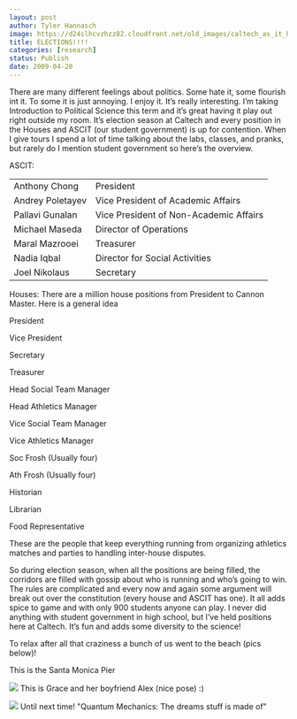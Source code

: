 ```yaml
---
layout: post
author: Tyler Hannasch
image: https://d24slhcvzhzz82.cloudfront.net/old_images/caltech_as_it_happens/6a0105349b8251970b0115702e1a8a970b.jpg
title: ELECTIONS!!!!
categories: [research]
status: Publish
date: 2009-04-20
---
```



There are many different feelings about politics. Some hate
it, some flourish int it. To some it is just annoying. I enjoy it. It’s really
interesting. I’m taking Introduction to Political Science this term and it’s
great having it play out right outside my room. It’s election season at Caltech
and every position in the Houses and ASCIT (our student government) is up for
contention. 
When I give tours I spend a lot of time talking about the
labs, classes, and pranks, but rarely do I mention student government so here’s
the overview.

ASCIT:

|                 |                               |
|-----------------|-------------------------------|
| Anthony Chong   | President                     |
| Andrey Poletayev| Vice President of Academic Affairs |
| Pallavi Gunalan | Vice President of Non-Academic Affairs |
| Michael Maseda  | Director of Operations        |
| Maral Mazrooei  | Treasurer                     |
| Nadia Iqbal     | Director for Social Activities |
| Joel Nikolaus   | Secretary                     |


Houses: There are a
million house positions from President to Cannon Master. Here is a general idea

President

Vice President

Secretary

Treasurer

Head Social Team Manager 

Head Athletics Manager 

Vice Social Team Manager 

Vice Athletics Manager 

Soc Frosh (Usually four)

Ath Frosh (Usually four)

Historian

Librarian

Food Representative




These are the people that keep everything running from organizing
athletics matches and parties to handling inter-house disputes.





So during election season, when all the positions are
being filled, the corridors are filled with gossip about who is running and who’s
going to win. The rules are complicated and every now and again some argument
will break out over the constitution (every house and ASCIT has one). It all
adds spice to game and with only 900 students anyone can play. I never did
anything with student government in high school, but I’ve held positions here
at Caltech. It’s fun and adds some diversity to the science!




To relax after all that craziness a bunch of us went to
the beach (pics below)!


This is the Santa Monica Pier


![](https://d24slhcvzhzz82.cloudfront.net/old_images/caltech_as_it_happens/6a0105349b8251970b01156f377971970c.jpg)
This is Grace and her boyfriend Alex (nice pose) :)


![](https://d24slhcvzhzz82.cloudfront.net/old_images/caltech_as_it_happens/6a0105349b8251970b0115702e1b28970b.jpg)
Until next time!
"Quantum Mechanics: The dreams stuff is made of"

